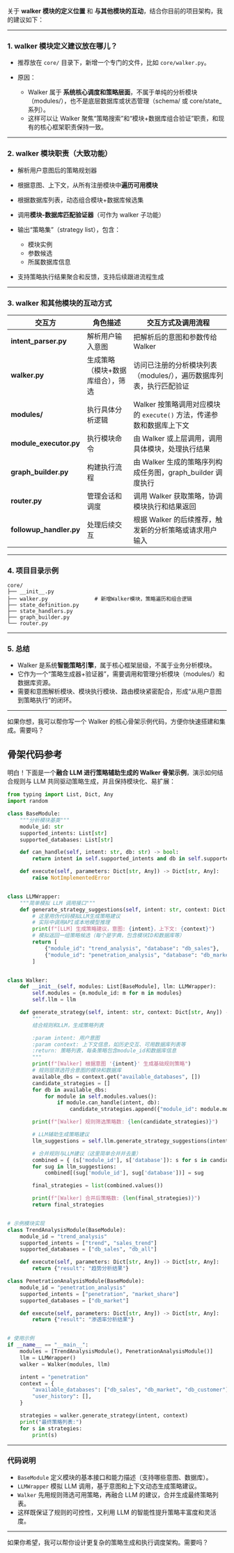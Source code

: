 关于 **walker 模块的定义位置** 和 **与其他模块的互动**，结合你目前的项目架构，我的建议如下：

---

### 1. **walker 模块定义建议放在哪儿？**

- 推荐放在 `core/` 目录下，新增一个专门的文件，比如 `core/walker.py`。
- 原因：

  - Walker 属于 **系统核心调度和策略层面**，不属于单纯的分析模块（modules/），也不是底层数据库或状态管理（schema/ 或 core/state\_系列）。
  - 这样可以让 Walker 聚焦“策略搜索”和“模块+数据库组合验证”职责，和现有的核心框架职责保持一致。

---

### 2. **walker 模块职责（大致功能）**

- 解析用户意图后的策略规划器
- 根据意图、上下文，从所有注册模块中**遍历可用模块**
- 根据数据库列表，动态组合模块+数据库候选集
- 调用**模块-数据库匹配验证器**（可作为 walker 子功能）
- 输出“策略集”（strategy list），包含：

  - 模块实例
  - 参数候选
  - 所属数据库信息

- 支持策略执行结果聚合和反馈，支持后续跟进流程生成

---

### 3. **walker 和其他模块的互动方式**

| 交互方                  | 角色描述                          | 交互方式及调用流程                                                   |
| ----------------------- | --------------------------------- | -------------------------------------------------------------------- |
| **intent_parser.py**    | 解析用户输入意图                  | 把解析后的意图和参数传给 Walker                                      |
| **walker.py**           | 生成策略（模块+数据库组合），筛选 | 访问已注册的分析模块列表（modules/），遍历数据库列表，执行匹配验证   |
| **modules/**            | 执行具体分析逻辑                  | Walker 按策略调用对应模块的 `execute()` 方法，传递参数和数据库上下文 |
| **module_executor.py**  | 执行模块命令                      | 由 Walker 或上层调用，调用具体模块，处理执行结果                     |
| **graph_builder.py**    | 构建执行流程                      | 由 Walker 生成的策略序列构成任务图，graph_builder 调度执行           |
| **router.py**           | 管理会话和调度                    | 调用 Walker 获取策略，协调模块执行和结果返回                         |
| **followup_handler.py** | 处理后续交互                      | 根据 Walker 的后续推荐，触发新的分析策略或请求用户输入               |

---

### 4. **项目目录示例**

```
core/
├── __init__.py
├── walker.py               # 新增Walker模块，策略遍历和组合逻辑
├── state_definition.py
├── state_handlers.py
├── graph_builder.py
└── router.py
```

---

### 5. **总结**

- Walker 是系统**智能策略引擎**，属于核心框架层级，不属于业务分析模块。
- 它作为一个“策略生成器+验证器”，需要调用和管理分析模块（modules/）和数据库资源。
- 需要和意图解析模块、模块执行模块、路由模块紧密配合，形成“从用户意图到策略执行”的闭环。

---

如果你想，我可以帮你写一个 Walker 的核心骨架示例代码，方便你快速搭建和集成。需要吗？

## 骨架代码参考

明白！下面是一个**融合 LLM 进行策略辅助生成的 Walker 骨架示例**，演示如何结合规则与 LLM 共同驱动策略生成，并且保持模块化、易扩展：

```python
from typing import List, Dict, Any
import random

class BaseModule:
    """分析模块基类"""
    module_id: str
    supported_intents: List[str]
    supported_databases: List[str]

    def can_handle(self, intent: str, db: str) -> bool:
        return intent in self.supported_intents and db in self.supported_databases

    def execute(self, parameters: Dict[str, Any]) -> Dict[str, Any]:
        raise NotImplementedError


class LLMWrapper:
    """简单模拟 LLM 调用接口"""
    def generate_strategy_suggestions(self, intent: str, context: Dict[str, Any]) -> List[Dict[str, Any]]:
        # 这里用伪代码模拟LLM生成策略建议
        # 实际中调用API或本地模型推理
        print(f"[LLM] 生成策略建议，意图: {intent}，上下文: {context}")
        # 模拟返回一组策略候选（每个是字典，包含模块ID和数据库等）
        return [
            {"module_id": "trend_analysis", "database": "db_sales"},
            {"module_id": "penetration_analysis", "database": "db_market"},
        ]


class Walker:
    def __init__(self, modules: List[BaseModule], llm: LLMWrapper):
        self.modules = {m.module_id: m for m in modules}
        self.llm = llm

    def generate_strategy(self, intent: str, context: Dict[str, Any]) -> List[Dict[str, Any]]:
        """
        结合规则和LLM，生成策略列表

        :param intent: 用户意图
        :param context: 上下文信息，如历史交互、可用数据库列表等
        :return: 策略列表，每条策略包含module_id和数据库信息
        """
        print(f"[Walker] 根据意图 '{intent}' 生成基础规则策略")
        # 规则层筛选符合意图的模块和数据库
        available_dbs = context.get("available_databases", [])
        candidate_strategies = []
        for db in available_dbs:
            for module in self.modules.values():
                if module.can_handle(intent, db):
                    candidate_strategies.append({"module_id": module.module_id, "database": db})

        print(f"[Walker] 规则筛选策略数: {len(candidate_strategies)}")

        # LLM辅助生成策略建议
        llm_suggestions = self.llm.generate_strategy_suggestions(intent, context)

        # 合并规则与LLM建议（这里简单合并并去重）
        combined = { (s['module_id'], s['database']): s for s in candidate_strategies }
        for sug in llm_suggestions:
            combined[(sug['module_id'], sug['database'])] = sug

        final_strategies = list(combined.values())

        print(f"[Walker] 合并后策略数: {len(final_strategies)}")
        return final_strategies


# 示例模块实现
class TrendAnalysisModule(BaseModule):
    module_id = "trend_analysis"
    supported_intents = ["trend", "sales_trend"]
    supported_databases = ["db_sales", "db_all"]

    def execute(self, parameters: Dict[str, Any]) -> Dict[str, Any]:
        return {"result": "趋势分析结果"}

class PenetrationAnalysisModule(BaseModule):
    module_id = "penetration_analysis"
    supported_intents = ["penetration", "market_share"]
    supported_databases = ["db_market"]

    def execute(self, parameters: Dict[str, Any]) -> Dict[str, Any]:
        return {"result": "渗透率分析结果"}


# 使用示例
if __name__ == "__main__":
    modules = [TrendAnalysisModule(), PenetrationAnalysisModule()]
    llm = LLMWrapper()
    walker = Walker(modules, llm)

    intent = "penetration"
    context = {
        "available_databases": ["db_sales", "db_market", "db_customer"],
        "user_history": [],
    }

    strategies = walker.generate_strategy(intent, context)
    print("最终策略列表:")
    for s in strategies:
        print(s)
```

---

### 代码说明

- `BaseModule` 定义模块的基本接口和能力描述（支持哪些意图、数据库）。
- `LLMWrapper` 模拟 LLM 调用，基于意图和上下文动态生成策略建议。
- `Walker` 先用规则筛选可用策略，再融合 LLM 的建议，合并生成最终策略列表。
- 这样既保证了规则的可控性，又利用 LLM 的智能性提升策略丰富度和灵活度。

---

如果你希望，我可以帮你设计更复杂的策略生成和执行调度架构。需要吗？

